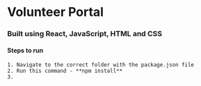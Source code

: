# Volunteer Portal

### Built using React, JavaScript, HTML and CSS

#### Steps to run

```
1. Navigate to the correct folder with the package.json file
2. Run this command - **npm install**
3.
```
